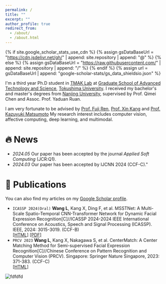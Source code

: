 ```yaml
---
permalink: /
title: ""
excerpt: ""
author_profile: true
redirect_from: 
  - /about/
  - /about.html
---
```


{% if site.google_scholar_stats_use_cdn %}
{% assign gsDataBaseUrl = "https://cdn.jsdelivr.net/gh/" | append: site.repository | append: "@" %}
{% else %}
{% assign gsDataBaseUrl = "https://raw.githubusercontent.com/" | append: site.repository | append: "/" %}
{% endif %}
{% assign url = gsDataBaseUrl | append: "google-scholar-stats/gs_data_shieldsio.json" %}

<span class='anchor' id='about-me'></span>

I'm a third year Ph.D student in [TMAK Lab](https://www-a2.is.tokushima-u.ac.jp/members) at [Graduate School of Advanced Technology and Science](https://www.is.tokushima-u.ac.jp/wp/), [Tokushima University](https://www.tokushima-u.ac.jp/). I received my bachelor's and master's degrees from [Nanjing University](https://www.nju.edu.cn/), supervised by Prof. Qimei Chen and Assoc. Prof. Yaduan Ruan.


I am very fortunate to be advised by [Prof. Fuji Ren](http://pub2.db.tokushima-u.ac.jp/ERD/person/19966/profile-ja.html), [Prof. Xin Kang](http://pub2.db.tokushima-u.ac.jp/ERD/person/292960/profile-ja.html) and [Prof. Kazuyuki Matsumoto](http://pub2.db.tokushima-u.ac.jp/ERD/person/174482/profile-ja.html) My research interest includes computer vision, affective computing, deep learning, and multimodal.




# 🔥 News
<!--
- *2022.02*: &nbsp;🎉🎉 Lorem ipsum dolor sit amet, consectetur adipiscing elit. Vivamus ornare aliquet ipsum, ac tempus justo dapibus sit amet. 
- *2022.02*: &nbsp;🎉🎉 Lorem ipsum dolor sit amet, consectetur adipiscing elit. Vivamus ornare aliquet ipsum, ac tempus justo dapibus sit amet. 
-->
- *2024.05* Our paper has been accepted by the journal *Applied Soft Computing* (JCR:Q1).
- *2024.03* Our paper has been accepted by IJCNN 2024 (CCF-C)."


# 📝 Publications 

You can also find my articles on my [Google Scholar profile](https://scholar.google.com/citations?hl=zh-CN&user=4RFpNHsAAAAJ).

<!--
<div class='paper-box'><div class='paper-box-image'><div><div class="badge">CVPR 2016</div><img src='images/500x300.png' alt="sym" width="100%"></div></div>
<div class='paper-box-text' markdown="1">

[Deep Residual Learning for Image Recognition](https://openaccess.thecvf.com/content_cvpr_2016/papers/He_Deep_Residual_Learning_CVPR_2016_paper.pdf)

**Kaiming He**, Xiangyu Zhang, Shaoqing Ren, Jian Sun

[**Project**](https://scholar.google.com/citations?view_op=view_citation&hl=zh-CN&user=DhtAFkwAAAAJ&citation_for_view=DhtAFkwAAAAJ:ALROH1vI_8AC) <strong><span class='show_paper_citations' data='DhtAFkwAAAAJ:ALROH1vI_8AC'></span></strong>
- Lorem ipsum dolor sit amet, consectetur adipiscing elit. Vivamus ornare aliquet ipsum, ac tempus justo dapibus sit amet. 
</div>
</div>
-->

- ``ICASSP 2024(Oral)`` **Wang L**, Kang X, Ding F, et al. MSSTNet: A Multi-Scale Spatio-Temporal CNN-Transformer Network for Dynamic Facial Expression Recognition[C]//ICASSP 2024-2024 IEEE International Conference on Acoustics, Speech and Signal Processing (ICASSP). IEEE, 2024: 3015-3019. (CCF-B) <br>[[HTML]](https://doi.org/10.1109/ICASSP48485.2024.10446699) [[PDF]](https://arxiv.org/abs/2404.08433)
- ``PRCV 2023`` **Wang L**, Kang X, Nakagawa S, et al. CenterMatch: A Center Matching Method for Semi-supervised Facial Expression Recognition[C]//Chinese Conference on Pattern Recognition and Computer Vision (PRCV). Singapore: Springer Nature Singapore, 2023: 371-383. (CCF-C) <br>[[HTML]](https://link.springer.com/chapter/10.1007/978-981-99-8537-1_30)

![fdfdfd](https://www.clustrmaps.com/map_v2.png?d=1pMQUKz0dm-qdmub9xGK6nIa4T88S7PBT4cxioMaXrI)

<!--

# 🎖 Honors and Awards
- *2021.10* Lorem ipsum dolor sit amet, consectetur adipiscing elit. Vivamus ornare aliquet ipsum, ac tempus justo dapibus sit amet. 
- *2021.09* Lorem ipsum dolor sit amet, consectetur adipiscing elit. Vivamus ornare aliquet ipsum, ac tempus justo dapibus sit amet. 

# 📖 Educations
- *2019.06 - 2022.04 (now)*, Lorem ipsum dolor sit amet, consectetur adipiscing elit. Vivamus ornare aliquet ipsum, ac tempus justo dapibus sit amet. 
- *2015.09 - 2019.06*, Lorem ipsum dolor sit amet, consectetur adipiscing elit. Vivamus ornare aliquet ipsum, ac tempus justo dapibus sit amet. 

# 💬 Invited Talks
- *2021.06*, Lorem ipsum dolor sit amet, consectetur adipiscing elit. Vivamus ornare aliquet ipsum, ac tempus justo dapibus sit amet. 
- *2021.03*, Lorem ipsum dolor sit amet, consectetur adipiscing elit. Vivamus ornare aliquet ipsum, ac tempus justo dapibus sit amet.  \| [\[video\]](https://github.com/)

# 💻 Internships
- *2019.05 - 2020.02*, [Lorem](https://github.com/), China.
-->
